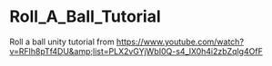 # Roll_A_Ball_Tutorial
Roll a ball unity tutorial from https://www.youtube.com/watch?v=RFlh8pTf4DU&amp;list=PLX2vGYjWbI0Q-s4_lX0h4i2zbZqlg4OfF
